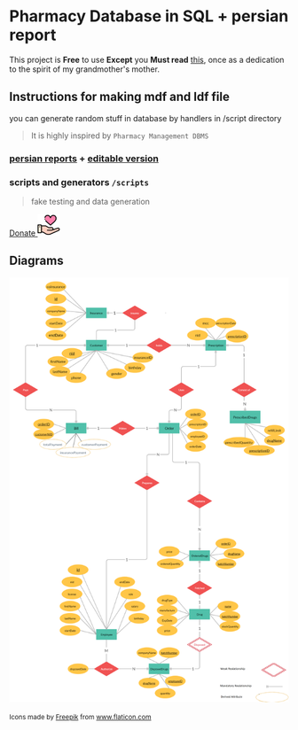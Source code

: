 
# Pharmacy Database in SQL + persian report


This project is **Free** to use **Except** you **Must read** [this](https://quran.com/surah-ya-sin), once as a dedication to the spirit of my grandmother's mother.



## Instructions for making mdf and ldf file

you can generate random stuff in database by handlers in /script directory


> It is highly inspired by `Pharmacy Management DBMS`
 

### [persian reports](/Report.pdf) + [editable version](/Report.docx)

### scripts and generators `/scripts`
> fake testing and data generation


<a href="https://idpay.ir/amirhe">Donate <img src="/heart.svg" width="40" ></a>

## Diagrams
![image](/diagrams/Pharmacy%20(ER%20model)%20with%20creately.png)


<small><div>Icons made by <a href="https://www.freepik.com" title="Freepik">Freepik</a> from <a href="https://www.flaticon.com/" title="Flaticon">www.flaticon.com</a></div></small>
